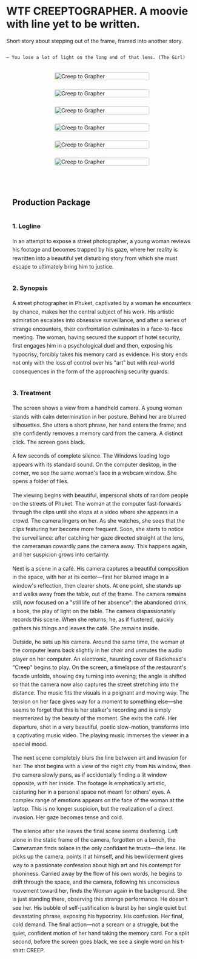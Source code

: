 # WTF CREEPTOGRAPHER. A moovie with line yet to be written.
Short story about stepping out of the frame, framed into another story.

```

— You lose a lot of light on the long end of that lens. (The Girl)

```


<div class="storyboard">
    <style>
    div.frameset {
        display: flex;
        flex-wrap: wrap;
        justify-content: center;
        gap: 1.5rem;
        margin: 2rem 0;
    }
    div.frameset > a {
        flex: 0 1 calc(33.333% - 1rem);
        min-width: 250px;
        transition: transform 0.3s ease;
        overflow: hidden;
    }
    div.frameset > a:hover {
        transform: scale(1.03);
    }
    div.frameset > a > img.frame {
        width: 100%;
        height: auto;
        border-radius: 4px;
        box-shadow: 0 4px 12px rgba(0, 0, 0, 0.1);
        display: block;
    }
    @media (max-width: 768px) {
        div.frameset > a {
            flex: 0 1 calc(50% - 1rem);
        }
    }
    @media (max-width: 480px) {
        div.frameset > a {
            flex: 0 1 100%;
        }
    }
    </style>
    <div class="frameset">
        <a href="./img/thumb/brief_6_frames/fhd/1.jpg" target="_blank"><img class="frame" src="./img/thumb/brief_6_frames/1.jpg" alt="Creep to Grapher"></a>
        <a href="img/thumb/brief_6_frames/fhd/2.jpg" target="_blank"><img class="frame" src="img/thumb/brief_6_frames/2.jpg" alt="Creep to Grapher"></a>
        <a href="img/thumb/brief_6_frames/fhd/3.jpg" target="_blank"><img class="frame" src="img/thumb/brief_6_frames/3.jpg" alt="Creep to Grapher"></a>
        <a href="img/thumb/brief_6_frames/fhd/4.jpg" target="_blank"><img class="frame" src="img/thumb/brief_6_frames/4.jpg" alt="Creep to Grapher"></a>
        <a href="img/thumb/brief_6_frames/fhd/5.jpg" target="_blank"><img class="frame" src="img/thumb/brief_6_frames/5.jpg" alt="Creep to Grapher"></a>
        <a href="img/thumb/brief_6_frames/fhd/6.jpg" target="_blank"><img class="frame" src="img/thumb/brief_6_frames/6.jpg" alt="Creep to Grapher"></a>
    </div>
</div>

<style>
.production-package {
    max-width: 900px;
    margin: 0 auto;
    padding: 1rem;
    line-height: 1.6;
}
h2, h3 {
    margin-top: 2rem;
    margin-bottom: 1rem;
}
</style>

<div class="production-package">

## Production Package


### 1. Logline
In an attempt to expose a street photographer, a young woman reviews his footage and becomes trapped by his gaze, where her reality is rewritten into a beautiful yet disturbing story from which she must escape to ultimately bring him to justice.

### 2. Synopsis
A street photographer in Phuket, captivated by a woman he encounters by chance, makes her the central subject of his work. His artistic admiration escalates into obsessive surveillance, and after a series of strange encounters, their confrontation culminates in a face-to-face meeting. The woman, having secured the support of hotel security, first engages him in a psychological duel and then, exposing his hypocrisy, forcibly takes his memory card as evidence. His story ends not only with the loss of control over his "art" but with real-world consequences in the form of the approaching security guards.

### 3. Treatment
The screen shows a view from a handheld camera. A young woman stands with calm determination in her posture. Behind her are blurred silhouettes. She utters a short phrase, her hand enters the frame, and she confidently removes a memory card from the camera. A distinct click. The screen goes black.

A few seconds of complete silence. The Windows loading logo appears with its standard sound. On the computer desktop, in the corner, we see the same woman's face in a webcam window. She opens a folder of files.

The viewing begins with beautiful, impersonal shots of random people on the streets of Phuket. The woman at the computer fast-forwards through the clips until she stops at a video where she appears in a crowd. The camera lingers on her. As she watches, she sees that the clips featuring her become more frequent. Soon, she starts to notice the surveillance: after catching her gaze directed straight at the lens, the cameraman cowardly pans the camera away. This happens again, and her suspicion grows into certainty.

Next is a scene in a café. His camera captures a beautiful composition in the space, with her at its center—first her blurred image in a window's reflection, then clearer shots. At one point, she stands up and walks away from the table, out of the frame. The camera remains still, now focused on a "still life of her absence": the abandoned drink, a book, the play of light on the table. The camera dispassionately records this scene. When she returns, he, as if flustered, quickly gathers his things and leaves the café. She remains inside.

Outside, he sets up his camera. Around the same time, the woman at the computer leans back slightly in her chair and unmutes the audio player on her computer. An electronic, haunting cover of Radiohead's "Creep" begins to play. On the screen, a timelapse of the restaurant's facade unfolds, showing day turning into evening; the angle is shifted so that the camera now also captures the street stretching into the distance. The music fits the visuals in a poignant and moving way. The tension on her face gives way for a moment to something else—she seems to forget that this is her stalker's recording and is simply mesmerized by the beauty of the moment. She exits the café. Her departure, shot in a very beautiful, poetic slow-motion, transforms into a captivating music video. The playing music immerses the viewer in a special mood.

The next scene completely blurs the line between art and invasion for her. The shot begins with a view of the night city from his window, then the camera slowly pans, as if accidentally finding a lit window opposite, with her inside. The footage is emphatically artistic, capturing her in a personal space not meant for others' eyes. A complex range of emotions appears on the face of the woman at the laptop. This is no longer suspicion, but the realization of a direct invasion. Her gaze becomes tense and cold.

The silence after she leaves the final scene seems deafening. Left alone in the static frame of the camera, forgotten on a bench, the Cameraman finds solace in the only confidant he trusts—the lens. He picks up the camera, points it at himself, and his bewilderment gives way to a passionate confession about high art and his contempt for phoniness. Carried away by the flow of his own words, he begins to drift through the space, and the camera, following his unconscious movement toward her, finds the Woman again in the background. She is just standing there, observing this strange performance. He doesn't see her. His bubble of self-justification is burst by her single quiet but devastating phrase, exposing his hypocrisy. His confusion. Her final, cold demand. The final action—not a scream or a struggle, but the quiet, confident motion of her hand taking the memory card. For a split second, before the screen goes black, we see a single word on his t-shirt: CREEP.
</div>